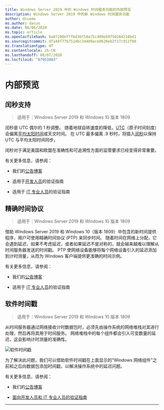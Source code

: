 ```yaml
---
title: Windows Server 2019 中的 Windows 时间服务功能的内部预览
description: Windows Server 2019 中的新 Windows 时间服务功能
author: dcuomo
ms.author: dacuo
ms.date: 06/06/2020
ms.topic: article
ms.openlocfilehash: 6a07290efff6d36f58a75c409eb9f50284218bd1
ms.sourcegitcommit: dfa48f77b751dbc34409aced628eb2f17c912f08
ms.translationtype: HT
ms.contentlocale: zh-CN
ms.lasthandoff: 08/07/2020
ms.locfileid: "87953883"
---
```

# <a name="insider-preview"></a>内部预览


## <a name="leap-second-support"></a>闰秒支持

> 适用于：Windows Server 2019 和 Windows 10 版本 1809

闰秒是 UTC 偶尔的 1 秒调整。 随着地球自转速度的降低，[UTC](https://en.wikipedia.org/wiki/Coordinated_Universal_Time)（原子时间刻度）会偏离[平均太阳时间](https://en.wikipedia.org/wiki/Solar_time#Mean_solar_time)或天文时间。 在 UTC 最多偏离 .9 秒时，将插入[闰秒](https://en.wikipedia.org/wiki/Leap_second)以保持 UTC 与平均太阳时间同步。

闰秒对于满足美国和欧盟在准确性和可追溯性方面的监管要求已经变得非常重要。

有关更多信息，请参阅：

- 我们的[公告博客](https://techcommunity.microsoft.com/t5/networking-blog/top-10-networking-features-in-windows-server-2019-10-accurate/ba-p/339739/)

- 适用于[开发人员](https://aka.ms/Dev-LeapSecond)的验证指南

- 适用于 [IT 专业人员](https://aka.ms/ITPro-LeapSecond)的验证指南


## <a name="precision-time-protocol"></a>精确时间协议

> 适用于：Windows Server 2019 和 Windows 10 版本 1809

借助 Windows Server 2019 和 Windows 10（版本 1809）中包含的新时间提供程序，用户可使用精确时间协议 (PTP) 来同步时间。 随着时间在网络上分配，它会遇到延迟，如果不考虑延迟，或者如果延迟不是对称的，就会越来越难以理解从时间服务器发送的时间戳。 PTP 使网络设备能够将每个网络设备引入的延迟添加到计时测量，从而为 Windows 客户端提供更准确的时间示例。

有关更多信息，请参阅：

- 我们的[公告博客](https://techcommunity.microsoft.com/t5/networking-blog/top-10-networking-features-in-windows-server-2019-10-accurate/ba-p/339739/)

- 适用于 [IT 专业人员](https://aka.ms/PTPValidation)的验证指南


## <a name="software-timestamping"></a>软件时间戳

> 适用于：Windows Server 2019 和 Windows 10 版本 1809

从时间服务器通过网络接收计时数据包时，必须先由操作系统的网络堆栈对其进行处理，然后再将其用于时间服务。 网络堆栈中的每个组件都会引入可变数量的延迟，这会影响计时测量的准确性。

![软件时间戳](../media/Windows-Time-Service/software-timestamping.png)

为了解决此问题，我们可以借助软件时间戳在上面显示的“Windows 网络组件”之前和之后向数据包添加时间戳，以解决操作系统中的延迟问题。

有关更多信息，请参阅：

- 我们的[公告博客](https://techcommunity.microsoft.com/t5/networking-blog/top-10-networking-features-in-windows-server-2019-10-accurate/ba-p/339739/)

- [面向开发人员和 IT 专业人员的验证指南](https://github.com/microsoft/W32Time/tree/master/Leap%20Seconds)


---
